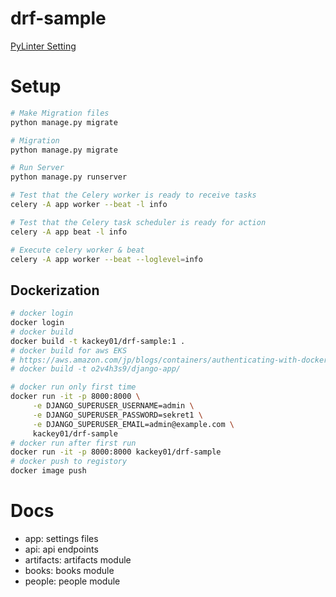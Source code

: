 # drf-sample
[PyLinter Setting](https://qiita.com/navitime_tech/items/0a431a2d74c156d0bda2)

# Setup 
```bash
# Make Migration files
python manage.py migrate

# Migration
python manage.py migrate

# Run Server
python manage.py runserver

# Test that the Celery worker is ready to receive tasks
celery -A app worker --beat -l info

# Test that the Celery task scheduler is ready for action
celery -A app beat -l info

# Execute celery worker & beat
celery -A app worker --beat --loglevel=info
```

## Dockerization
```bash
# docker login
docker login
# docker build
docker build -t kackey01/drf-sample:1 .
# docker build for aws EKS
# https://aws.amazon.com/jp/blogs/containers/authenticating-with-docker-hub-for-aws-container-services/
# docker build -t o2v4h3s9/django-app/

# docker run only first time
docker run -it -p 8000:8000 \
     -e DJANGO_SUPERUSER_USERNAME=admin \
     -e DJANGO_SUPERUSER_PASSWORD=sekret1 \
     -e DJANGO_SUPERUSER_EMAIL=admin@example.com \
     kackey01/drf-sample
# docker run after first run
docker run -it -p 8000:8000 kackey01/drf-sample
# docker push to registory
docker image push 
```

# Docs
- app: settings files
- api: api endpoints
- artifacts: artifacts module
- books: books module
- people: people module


